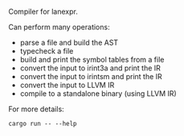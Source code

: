 Compiler for lanexpr.  

Can perform many operations:
- parse a file and build the AST
- typecheck a file
- build and print the symbol tables from a file
- convert the input to irint3a and print the IR
- convert the input to irintsm and print the IR
- convert the input to LLVM IR
- compile to a standalone binary (using LLVM IR)

For more details:
```shell
cargo run -- --help
```
